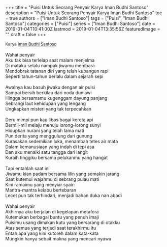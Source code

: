 +++
title = "Puisi Untuk Seorang Penyair Karya Iman Budhi Santoso"
description = "Puisi Untuk Seorang Penyair Karya Iman Budhi Santoso"
toc = true
authors = ["Iman Budhi Santoso"]
tags = ["Puisi", "Iman Budhi Santoso"]
categories = ["Puisi"]
series = ["Iman Budhi Santoso"]
date = 2019-01-04T10:41:00Z
lastmod = 2019-01-04T13:35:56Z
featuredImage = ""
draft = false
+++

<div style="text-align: justify;">
<div style="font-size: small;">Karya <a href="/authors/iman-budhi-santoso/" target="_blank">Iman Budhi Santoso</a></div><br />
Wahai penyair<br />Aku tak bisa terlelap saat malam menjelma<br />Di mataku selalu nampak jiwamu membara<br />Mendobrak tatanan diri yang telah kubangun rapi<br />Seperti tahun-tahun berlalu dalam sejarah sepi<br /><br />Awalnya kau basuh jiwaku dengan air puisi<br />Sampai bersih berkilau dari noda duniawi<br />Hingga bersamamu kugenggam dayung panjang<br />Sebrangi laut kehidupan yang lengang<br />Ungkapkan misteri yang tak terpecahkan<br /><br />Deru mimpi pun kau libas bagai kereta api<br />Bermil-mil melaju menuju lorong-lorong sunyi<br />Hidupkan nurani yang telah lama mati<br />Pun derita yang menggulung dari gunung<br />Kurasakan sedemikian luka, menambah tetes air mata<br />Dalam kemanusiaan yang indah di tepi asa<br />Dan aku menaiki satu tangga dari langit<br />Kuraih tinggiku bersama pelukanmu yang hangat<br /><br />Tapi entahlah saat ini<br />Jiwamu kian padam bersama lilin yang semakin jarang<br />Saat kutemui wajahmu di sebrang pulau mati<br />Kini ramaimu yang menyiar syair:<br />Mantra-mantra kelabu bertebaran<br />Lecet pun tak terhindari, menjadi bahan duka nan abadi<br /><br />Wahai penyair<br />Akhirnya aku berjalan di kegelapan metafora<br />Kutemukan berbagai buntu yang penuh imaji<br />Puisimu usang dimakan kutu yang bersarang di otakku<br />Atas semua yang terjadi saat terakhirmu itu<br />Entah apa yang kini kutoreh dalam kata-kata<br />Mungkin hanya sebait makna yang mencari nyawa</div>
